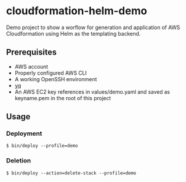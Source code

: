 # cloudformation-helm-demo

Demo project to show a worflow for generation and application of AWS
Cloudformation using Helm as the templating backend.

## Prerequisites

* AWS account
* Properly configured AWS CLI
* A working OpenSSH environment
* [yq](https://github.com/kislyuk/yq)
* An AWS EC2 key references in values/demo.yaml and saved as keyname.pem in the root of this project

## Usage

### Deployment

```
$ bin/deploy --profile=demo
```

### Deletion

```
$ bin/deploy --action=delete-stack --profile=demo
```

